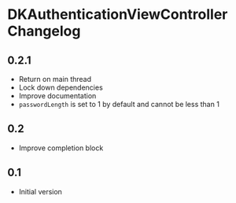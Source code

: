 # DKAuthenticationViewController Changelog

## 0.2.1

- Return on main thread
- Lock down dependencies
- Improve documentation
- `passwordLength` is set to 1 by default and cannot be less than 1

## 0.2

- Improve completion block

## 0.1

- Initial version

